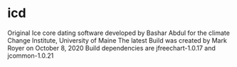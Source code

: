 # icd
Original Ice core dating software developed by Bashar Abdul for the climate Change Institute, University of Maine
The latest Build was created by Mark  Royer on October 8, 2020
Build dependencies are jfreechart-1.0.17 and jcommon-1.0.21 
